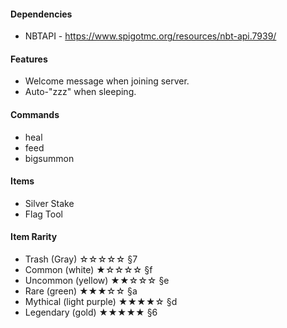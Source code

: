 #### Dependencies
* NBTAPI - <https://www.spigotmc.org/resources/nbt-api.7939/>

#### Features
* Welcome message when joining server.
* Auto-"zzz" when sleeping.

#### Commands
* heal
* feed
* bigsummon

#### Items
* Silver Stake
* Flag Tool

#### Item Rarity
* Trash (Gray)              ☆☆☆☆☆     §7
* Common (white)            ★☆☆☆☆     §f
* Uncommon (yellow)         ★★☆☆☆     §e
* Rare (green)              ★★★☆☆     §a
* Mythical (light purple)   ★★★★☆     §d
* Legendary (gold)          ★★★★★     §6